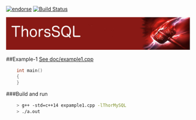 [![endorse](http://api.coderwall.com/lokiastari/endorsecount.png)](http://coderwall.com/lokiastari)
[![Build Status](https://travis-ci.org/Loki-Astari/ThorsSQL.svg?branch=master)](https://travis-ci.org/Loki-Astari/ThorsSQL)

![ThorStream](../img/stream.jpg)

##Example-1 [See doc/example1.cpp](example1.cpp)

````c++
    int main()
    {
    }
````

###Build and run
````bash
    > g++ -std=c++14 expample1.cpp -lThorMySQL
    > ./a.out
````
